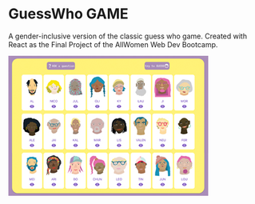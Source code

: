 # GuessWho GAME

A gender-inclusive version of the classic guess who game.
Created with React as the Final Project of the AllWomen Web Dev Bootcamp.

![Home Page](public/111.jpg?raw=true "Home Page")

